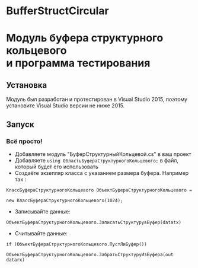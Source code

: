 # BufferStructCircular #
# Модуль буфера структурного кольцевого <br> и программа тестирования #

## Установка ##

Модуль был разработан и протестирован в Visual Studio 2015, поэтому установите Visual Studio версии не ниже 2015.

## Запуск ##

### Всё просто! ###
* Добавляете модуль "БуферСтруктурныйКольцевой.cs" в ваш проект
* Добавляете `using ОбластьБуфераСтруктурногоКольцевого;` в файл, который будет его использовать
* Создаёте экзепляр класса с указанием размера буфера. 
Например так : 

`КлассБуфераСтруктурногоКольцевого ОбъектБуфераСтруктурногоКольцевого =`

  `new КлассБуфераСтруктурногоКольцевого(1024);`
* Записывайте данные: 

`ОбъектБуфераСтруктурногоКольцевого.ЗаписатьСтруктурувБуфер(datatx)`
* Считывайте данные: 

`if (ОбъектБуфераСтруктурногоКольцевого.ПустЛиБуфер())`

  `ОбъектБуфераСтруктурногоКольцевого.ЗабратьСтруктуруИзБуфера(out datarx)`
